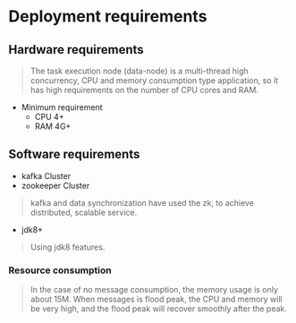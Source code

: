 # Deployment requirements
	
## Hardware requirements
> The task execution node (data-node) is a multi-thread high concurrency, CPU and memory consumption type application, so it has high requirements on the number of CPU cores and RAM.

- Minimum requirement
	- CPU 4+
	- RAM 4G+

## Software requirements
- kafka Cluster
- zookeeper Cluster
> kafka and data synchronization have used the zk, to achieve distributed, scalable service.
- jdk8+
> Using jdk8 features.

### Resource consumption
> In the case of no message consumption, the memory usage is only about 15M. When messages is flood peak, the CPU and memory will be very high, and the flood peak will recover smoothly after the peak.

